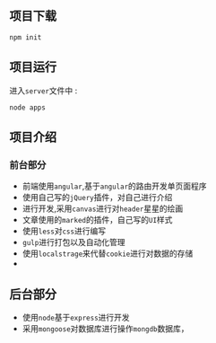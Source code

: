 ## 项目下载
```
npm init
```
## 项目运行
进入`server`文件中 : 
``` 
node apps
```


## 项目介绍
### 前台部分
- 前端使用`angular`,基于`angular`的路由开发单页面程序
- 使用自己写的`jQuery`插件，对自己进行介绍
- 进行开发,采用`canvas`进行对`header`星星的绘画
- 文章使用的`marked`的插件，自己写的`UI`样式
- 使用`less`对`css`进行编写
- `gulp`进行打包以及自动化管理
- 使用`localstrage`来代替`cookie`进行对数据的存储
- 

## 后台部分
- 使用`node`基于`express`进行开发
- 采用`mongoose`对数据库进行操作`mongdb`数据库，
